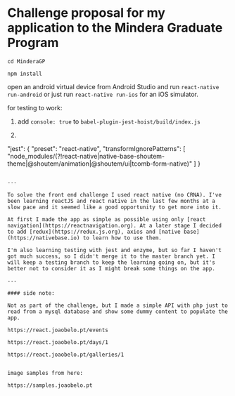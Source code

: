 # Challenge proposal for my application to the Mindera Graduate Program


``cd MinderaGP``

``npm install``

open an android virtual device from Android Studio and run ``react-native run-android`` or just run ``react-native run-ios`` for an iOS simulator.

for testing to work:
1. add ``console: true`` to ``babel-plugin-jest-hoist/build/index.js``
2. ```
"jest": {
  "preset": "react-native",
  "transformIgnorePatterns": [
    "node_modules/(?!react-native|native-base-shoutem-theme|@shoutem/animation|@shoutem/ui|tcomb-form-native)"
  ]
}
```

---

To solve the front end challenge I used react native (no CRNA). I've been learning reactJS and react native in the last few months at a slow pace and it seemed like a good opportunity to get more into it.

At first I made the app as simple as possible using only [react navigation](https://reactnavigation.org). At a later stage I decided to add [redux](https://redux.js.org), axios and [native base](https://nativebase.io) to learn how to use them.

I'm also learning testing with jest and enzyme, but so far I haven't got much success, so I didn't merge it to the master branch yet. I will keep a testing branch to keep the learning going on, but it's better not to consider it as I might break some things on the app.

---

#### side note:

Not as part of the challenge, but I made a simple API with php just to read from a mysql database and show some dummy content to populate the app.

https://react.joaobelo.pt/events

https://react.joaobelo.pt/days/1

https://react.joaobelo.pt/galleries/1


image samples from here:

https://samples.joaobelo.pt
